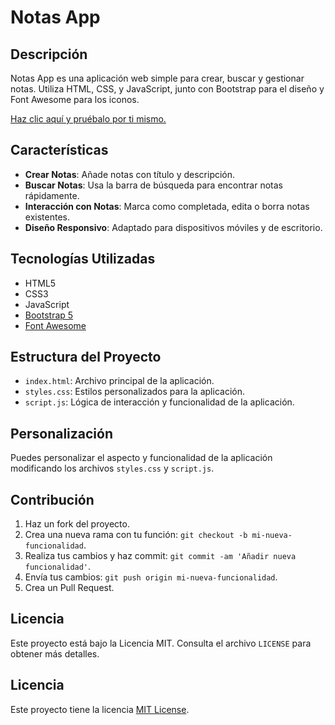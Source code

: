 # Notas App

## Descripción

Notas App es una aplicación web simple para crear, buscar y gestionar notas. Utiliza HTML, CSS, y JavaScript, junto con Bootstrap para el diseño y Font Awesome para los iconos.

[Haz clic aquí y pruébalo por ti mismo.](https://otineb97.github.io/Notas/)

## Características

- **Crear Notas**: Añade notas con título y descripción.
- **Buscar Notas**: Usa la barra de búsqueda para encontrar notas rápidamente.
- **Interacción con Notas**: Marca como completada, edita o borra notas existentes.
- **Diseño Responsivo**: Adaptado para dispositivos móviles y de escritorio.

## Tecnologías Utilizadas

- HTML5
- CSS3
- JavaScript
- [Bootstrap 5](https://getbootstrap.com/)
- [Font Awesome](https://fontawesome.com/)

## Estructura del Proyecto

- `index.html`: Archivo principal de la aplicación.
- `styles.css`: Estilos personalizados para la aplicación.
- `script.js`: Lógica de interacción y funcionalidad de la aplicación.

## Personalización

Puedes personalizar el aspecto y funcionalidad de la aplicación modificando los archivos `styles.css` y `script.js`.

## Contribución

1. Haz un fork del proyecto.
2. Crea una nueva rama con tu función: `git checkout -b mi-nueva-funcionalidad`.
3. Realiza tus cambios y haz commit: `git commit -am 'Añadir nueva funcionalidad'`.
4. Envía tus cambios: `git push origin mi-nueva-funcionalidad`.
5. Crea un Pull Request.

## Licencia

Este proyecto está bajo la Licencia MIT. Consulta el archivo `LICENSE` para obtener más detalles.

## Licencia

Este proyecto tiene la licencia [MIT License](LICENSE).
